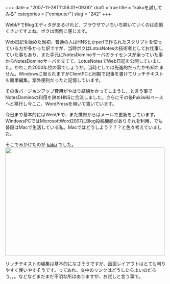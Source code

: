 +++
date = "2007-11-28T11:56:01+09:00"
draft = true
title = "kakuを試してみる"
categories = ["computer"]
slug = "242"
+++

WebI/FでBlogエディタがあるけれど、ブラウザでいちいち開いていくのは面倒くさいですよね。ボクは面倒に感じます。

Web日記を始めた当初、普通の人はHNSとかperlで作られたスクリプトを使っている方が多かった訳ですが、当時ボクはLotusNotesの技術者としてお仕事していた事もあり、また手元にNotesDominoサーバのライセンスが余っていた事からNotesDominoサーバを立てて、LotusNotesでWeb日記を公開していました。かれこれ2000年位の事でしょうか。当時としては先進的だったかも知れません。Windowsに限られますがClientPCと同期で記事を書けてリッチテキストも簡単編集。案外便利だったと記憶しています。

その後バージョンアップ費用がやはり結構かかってしまうし、と言う事でNotesDominoの利用を諦めHNSに合流しました。さらにその後Pukiwikiベースへと移行し今ここ、WordPressを用いて書いています。

今日まで基本的にはWebI/Fで、また携帯からはメールで更新をしています。WindowsPCではMicrosoftWord2007にBlog投稿機能がありそれを利用、でも普段はMacで生活している私。Macではどうしよう？？？と色々考えていました。

そこでみかけたのが <a href="http://ppmweb.lolipop.jp/apps/kaku">kaku</a> でした。
<img width="499" height="340" src="/images/2007/11/kaku.jpg" />

リッチテキストの編集は基本的になさそうですが、画面レイアウトはとても判りやすく使いやすそうです。ってあれ、文中のリンクはどうしたらよいのだろう。。。などなどまだまだ不明な所はありますが、お試しと言う事で。
